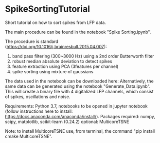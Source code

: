 # SpikeSortingTutorial
Short tutorial on how to sort spikes from LFP data.

The main procedure can be found in the notebook "Spike Sorting.ipynb".

The procedure is standard (https://doi.org/10.1016/j.brainresbull.2015.04.007):
1) band pass filtering (300~3000 Hz) using a 2nd order Butterworth filter
2) robust median absolute deviation to detect spikes
3) feature extraction using PCA (3features per channel)
4) spike sorting using mixture of gaussians


The data used in the notebook can be downloaded here: 
Alternatively, the same data can be generated using the notebook "Generate_Data.ipynb".
This will create a binary file with 4 digitalized LFP channels, which consist of spikes, oscillations and noise.

Requirements:
Python 3.7, notebooks to be opened in jupyter notebook (follow instructions here to install: https://docs.anaconda.com/anaconda/install/).
Packages required: numpy, scipy, matplotlib, scikit-learn (0.24.2)
optional: MulticoreTSNE

Note: to install MulticoreTSNE use, from terminal, the command "pip install cmake MulticoreTSNE".
